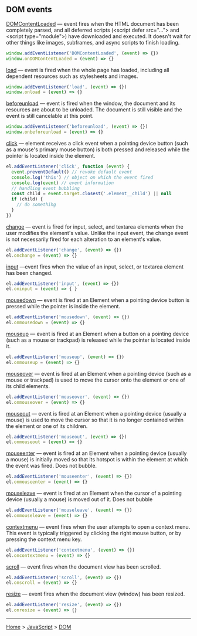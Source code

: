 ## DOM events

[DOMContentLoaded](https://developer.mozilla.org/en-US/docs/Web/API/Window/DOMContentLoaded_event) — event fires when the HTML document has been completely parsed, and all deferred scripts (\<script defer src="…"> and \<script type="module">) have downloaded and executed. It doesn't wait for other things like images, subframes, and async scripts to finish loading.
```javascript
window.addEventListener('DOMContentLoaded', (event) => {})
window.onDOMContentLoaded = (event) => {}
```

[load](https://developer.mozilla.org/en-US/docs/Web/API/Window/load_event) — event is fired when the whole page has loaded, including all dependent resources such as stylesheets and images.
```javascript
window.addEventListener('load', (event) => {})
window.onload = (event) => {}
```

[beforeunload](https://developer.mozilla.org/en-US/docs/Web/API/Window/beforeunload_event) — event is fired when the window, the document and its resources are about to be unloaded. The document is still visible and the event is still cancelable at this point.
```javascript
window.addEventListener('beforeunload', (event) => {})
window.onbeforeunload = (event) => {}
```

[click](https://developer.mozilla.org/en-US/docs/Web/API/Element/click_event) — element receives a click event when a pointing device button (such as a mouse's primary mouse button) is both pressed and released while the pointer is located inside the element.
```javascript
el.addEventListener('click', function (event) {
  event.preventDefault() // revoke default event
  console.log('this') // object on which the event fired
  console.log(event) // event information
  // handling event bubbling
  const child = event.target.closest('.element__child') || null
  if (child) {
    // do somethihg
  }
})
```

[change](https://developer.mozilla.org/en-US/docs/Web/API/HTMLElement/change_event) — event is fired for input, select, and textarea elements when the user modifies the element's value. Unlike the input event, the change event is not necessarily fired for each alteration to an element's value.
```javascript
el.addEventListener('change', (event) => {})
el.onchange = (event) => {}
```

[input](https://developer.mozilla.org/en-US/docs/Web/API/HTMLElement/input_event) —event fires when the value of an input, select, or textarea element has been changed.
```javascript
el.addEventListener('input', (event) => {})
el.oninput = (event) => { }
```

[mousedown](https://developer.mozilla.org/en-US/docs/Web/API/Element/mousedown_event) — event is fired at an Element when a pointing device button is pressed while the pointer is inside the element.
```javascript
el.addEventListener('mousedown', (event) => {})
el.onmousedown = (event) => {}
```

[mouseup](https://developer.mozilla.org/en-US/docs/Web/API/Element/mouseup_event) — event is fired at an Element when a button on a pointing device (such as a mouse or trackpad) is released while the pointer is located inside it.
```javascript
el.addEventListener('mouseup', (event) => {})
el.onmouseup = (event) => {}
```

[mouseover](https://developer.mozilla.org/en-US/docs/Web/API/Element/mouseover_event) — event is fired at an Element when a pointing device (such as a mouse or trackpad) is used to move the cursor onto the element or one of its child elements.
```javascript
el.addEventListener('mouseover', (event) => {})
el.onmouseover = (event) => {}
```

[mouseout](https://developer.mozilla.org/en-US/docs/Web/API/Element/mouseout_event) — event is fired at an Element when a pointing device (usually a mouse) is used to move the cursor so that it is no longer contained within the element or one of its children.
```javascript
el.addEventListener('mouseout', (event) => {})
el.onmouseout = (event) => {}
```

[mouseenter](https://developer.mozilla.org/en-US/docs/Web/API/Element/mouseenter_event) — event is fired at an Element when a pointing device (usually a mouse) is initially moved so that its hotspot is within the element at which the event was fired. Does not bubble.
```javascript
el.addEventListener('mouseenter', (event) => {})
el.onmouseenter = (event) => {}
```

[mouseleave](https://developer.mozilla.org/en-US/docs/Web/API/Element/mouseleave_event) — event is fired at an Element when the cursor of a pointing device (usually a mouse) is moved out of it. Does not bubble
```javascript
el.addEventListener('mouseleave', (event) => {})
el.onmouseleave = (event) => {}
```

[contextmenu](https://developer.mozilla.org/en-US/docs/Web/API/Element/contextmenu_event) — event fires when the user attempts to open a context menu. This event is typically triggered by clicking the right mouse button, or by pressing the context menu key.
```javascript
el.addEventListener('contextmenu', (event) => {})
el.oncontextmenu = (event) => {}
```

[scroll](https://developer.mozilla.org/en-US/docs/Web/API/Document/scroll_event) — event fires when the document view has been scrolled.
```javascript
el.addEventListener('scroll', (event) => {})
el.onscroll = (event) => {}
```

[resize](https://developer.mozilla.org/en-US/docs/Web/API/Window/resize_event) — event fires when the document view (window) has been resized.
```javascript
el.addEventListener('resize', (event) => {})
el.onresize = (event) => {}
```

---
[Home](/README.md) > [JavaScript](javascript.md) > [DOM](dom.md)
